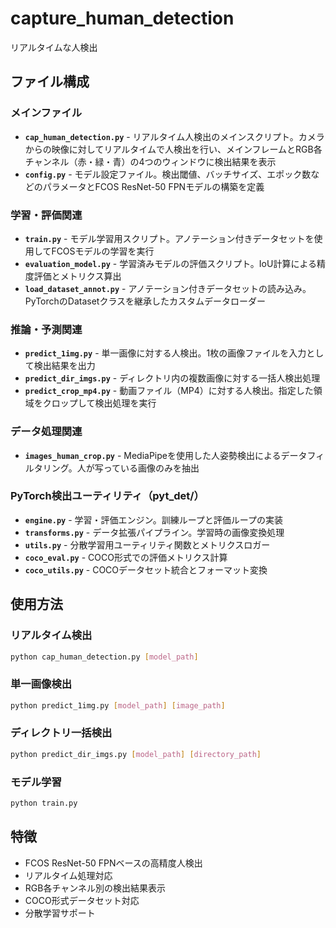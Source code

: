# capture_human_detection
リアルタイムな人検出

## ファイル構成

### メインファイル
- **`cap_human_detection.py`** - リアルタイム人検出のメインスクリプト。カメラからの映像に対してリアルタイムで人検出を行い、メインフレームとRGB各チャンネル（赤・緑・青）の4つのウィンドウに検出結果を表示
- **`config.py`** - モデル設定ファイル。検出閾値、バッチサイズ、エポック数などのパラメータとFCOS ResNet-50 FPNモデルの構築を定義

### 学習・評価関連
- **`train.py`** - モデル学習用スクリプト。アノテーション付きデータセットを使用してFCOSモデルの学習を実行
- **`evaluation_model.py`** - 学習済みモデルの評価スクリプト。IoU計算による精度評価とメトリクス算出
- **`load_dataset_annot.py`** - アノテーション付きデータセットの読み込み。PyTorchのDatasetクラスを継承したカスタムデータローダー

### 推論・予測関連
- **`predict_1img.py`** - 単一画像に対する人検出。1枚の画像ファイルを入力として検出結果を出力
- **`predict_dir_imgs.py`** - ディレクトリ内の複数画像に対する一括人検出処理
- **`predict_crop_mp4.py`** - 動画ファイル（MP4）に対する人検出。指定した領域をクロップして検出処理を実行

### データ処理関連
- **`images_human_crop.py`** - MediaPipeを使用した人姿勢検出によるデータフィルタリング。人が写っている画像のみを抽出

### PyTorch検出ユーティリティ（pyt_det/）
- **`engine.py`** - 学習・評価エンジン。訓練ループと評価ループの実装
- **`transforms.py`** - データ拡張パイプライン。学習時の画像変換処理
- **`utils.py`** - 分散学習用ユーティリティ関数とメトリクスロガー
- **`coco_eval.py`** - COCO形式での評価メトリクス計算
- **`coco_utils.py`** - COCOデータセット統合とフォーマット変換

## 使用方法

### リアルタイム検出
```bash
python cap_human_detection.py [model_path]
```

### 単一画像検出
```bash
python predict_1img.py [model_path] [image_path]
```

### ディレクトリ一括検出
```bash
python predict_dir_imgs.py [model_path] [directory_path]
```

### モデル学習
```bash
python train.py
```

## 特徴
- FCOS ResNet-50 FPNベースの高精度人検出
- リアルタイム処理対応
- RGB各チャンネル別の検出結果表示
- COCO形式データセット対応
- 分散学習サポート
